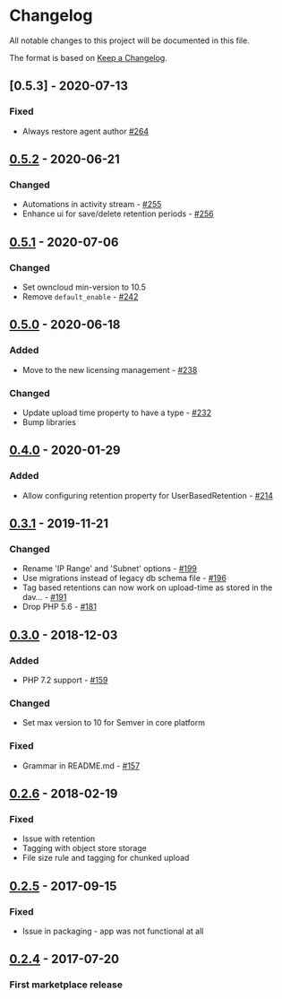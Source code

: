 # Changelog

All notable changes to this project will be documented in this file.

The format is based on [Keep a Changelog](http://keepachangelog.com/en/1.0.0/).


## [0.5.3] - 2020-07-13

### Fixed

- Always restore agent author [#264](https://github.com/owncloud/workflow/issues/264)


## [0.5.2] - 2020-06-21

### Changed

- Automations in activity stream - [#255](https://github.com/owncloud/workflow/issues/255)
- Enhance ui for save/delete retention periods - [#256](https://github.com/owncloud/workflow/issues/256)

## [0.5.1] - 2020-07-06

### Changed   

- Set owncloud min-version to 10.5
- Remove `default_enable` - [#242](https://github.com/owncloud/workflow/issues/242)

## [0.5.0] - 2020-06-18

### Added

- Move to the new licensing management - [#238](https://github.com/owncloud/workflow/issues/238)

### Changed

- Update upload time property to have a type - [#232](https://github.com/owncloud/workflow/issues/232)
- Bump libraries

## [0.4.0] - 2020-01-29

### Added

- Allow configuring retention property for UserBasedRetention - [#214](https://github.com/owncloud/workflow/issues/214)

## [0.3.1] - 2019-11-21

### Changed

- Rename 'IP Range' and 'Subnet' options - [#199](https://github.com/owncloud/workflow/issues/199)
- Use migrations instead of legacy db schema file - [#196](https://github.com/owncloud/workflow/issues/196)
- Tag based retentions can now work on upload-time as stored in the dav… - [#191](https://github.com/owncloud/workflow/issues/191)
- Drop PHP 5.6 - [#181](https://github.com/owncloud/workflow/issues/181)

## [0.3.0] - 2018-12-03

### Added

- PHP 7.2 support - [#159](https://github.com/owncloud/workflow/issues/159)

### Changed

- Set max version to 10 for Semver in core platform

### Fixed
- Grammar in README.md - [#157](https://github.com/owncloud/workflow/issues/157)

## [0.2.6] - 2018-02-19

### Fixed

- Issue with retention
- Tagging with object store storage
- File size rule and tagging for chunked upload

## [0.2.5] - 2017-09-15

### Fixed

- Issue in packaging - app was not functional at all

## [0.2.4] - 2017-07-20

### First marketplace release

[Unreleased]: https://github.com/owncloud/workflow/compare/v0.5.2...master
[0.5.2]: https://github.com/owncloud/workflow/compare/v0.5.1...v0.5.2
[0.5.1]: https://github.com/owncloud/workflow/compare/v0.5.0...v0.5.1
[0.5.0]: https://github.com/owncloud/workflow/compare/v0.4.0...v0.5.0
[0.4.0]: https://github.com/owncloud/workflow/compare/v0.3.1...v0.4.0
[0.3.1]: https://github.com/owncloud/workflow/compare/v0.3.0...v0.3.1
[0.3.0]: https://github.com/owncloud/workflow/compare/v0.2.6...v0.3.0
[0.2.6]: https://github.com/owncloud/workflow/compare/v0.2.5...v0.2.6
[0.2.5]: https://github.com/owncloud/workflow/compare/v0.2.4...v0.2.5
[0.2.4]: https://github.com/owncloud/workflow/compare/v10.0.0...v0.2.4
